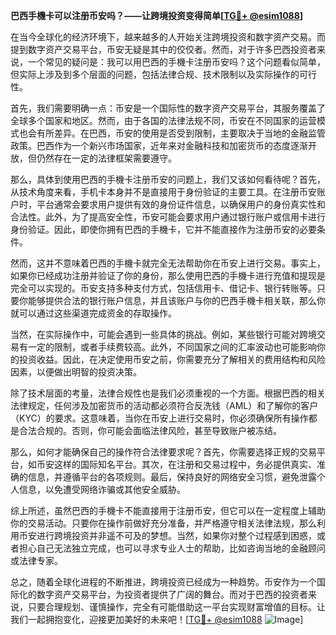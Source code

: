 **巴西手機卡可以注册币安吗？——让跨境投资变得简单[[TG💪+ @esim1088](https://t.me/s/esim1088)]**

在当今全球化的经济环境下，越来越多的人开始关注跨境投资和数字资产交易。而提到数字资产交易平台，币安无疑是其中的佼佼者。然而，对于许多巴西投资者来说，一个常见的疑问是：我可以用巴西的手機卡注册币安吗？这个问题看似简单，但实际上涉及到多个层面的问题，包括法律合规、技术限制以及实际操作的可行性。

首先，我们需要明确一点：币安是一个国际性的数字资产交易平台，其服务覆盖了全球多个国家和地区。然而，由于各国的法律法规不同，币安在不同国家的运营模式也会有所差异。在巴西，币安的使用是否受到限制，主要取决于当地的金融监管政策。巴西作为一个新兴市场国家，近年来对金融科技和加密货币的态度逐渐开放，但仍然存在一定的法律框架需要遵守。

那么，具体到使用巴西的手機卡注册币安的问题上，我们又该如何看待呢？首先，从技术角度来看，手机卡本身并不是直接用于身份验证的主要工具。在注册币安账户时，平台通常会要求用户提供有效的身份证件信息，以确保用户的身份真实性和合法性。此外，为了提高安全性，币安可能会要求用户通过银行账户或信用卡进行身份验证。因此，即使你拥有巴西的手機卡，它并不能直接作为注册币安的必要条件。

然而，这并不意味着巴西的手機卡就完全无法帮助你在币安上进行交易。事实上，如果你已经成功注册并验证了你的身份，那么使用巴西的手機卡进行充值和提现是完全可以实现的。币安支持多种支付方式，包括信用卡、借记卡、银行转账等。只要你能够提供合法的银行账户信息，并且该账户与你的巴西手機卡相关联，那么你就可以通过这些渠道完成资金的存取操作。

当然，在实际操作中，可能会遇到一些具体的挑战。例如，某些银行可能对跨境交易有一定的限制，或者手续费较高。此外，不同国家之间的汇率波动也可能影响你的投资收益。因此，在决定使用币安之前，你需要充分了解相关的费用结构和风险因素，以便做出明智的投资决策。

除了技术层面的考量，法律合规性也是我们必须重视的一个方面。根据巴西的相关法律规定，任何涉及加密货币的活动都必须符合反洗钱（AML）和了解你的客户（KYC）的要求。这意味着，当你在币安上进行交易时，你必须确保所有操作都是合法合规的。否则，你可能会面临法律风险，甚至导致账户被冻结。

那么，如何才能确保自己的操作符合法律要求呢？首先，你需要选择正规的交易平台，如币安这样的国际知名平台。其次，在注册和交易过程中，务必提供真实、准确的信息，并遵循平台的各项规则。最后，保持良好的网络安全习惯，避免泄露个人信息，以免遭受网络诈骗或其他安全威胁。

综上所述，虽然巴西的手機卡不能直接用于注册币安，但它可以在一定程度上辅助你的交易活动。只要你在操作前做好充分准备，并严格遵守相关法律法规，那么利用币安进行跨境投资并非遥不可及的梦想。当然，如果你对整个过程感到困惑，或者担心自己无法独立完成，也可以寻求专业人士的帮助，比如咨询当地的金融顾问或法律专家。

总之，随着全球化进程的不断推进，跨境投资已经成为一种趋势。币安作为一个国际化的数字资产交易平台，为投资者提供了广阔的舞台。而对于巴西的投资者来说，只要合理规划、谨慎操作，完全有可能借助这一平台实现财富增值的目标。让我们一起拥抱变化，迎接更加美好的未来吧！[[TG💪+ @esim1088](https://t.me/s/esim1088) ![Image](https://i.postimg.cc/4NQfJmqS/Snipaste-2025-05-13-00-14-12.png)]